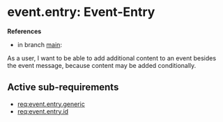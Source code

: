 # event.entry: Event-Entry

**References**

- in branch [main](https://github.com/mhatzl/evident/tree/main): 

As a user, I want to be able to add additional content to an event besides the event message, because content may be added conditionally.

## Active sub-requirements

- [req:event.entry.generic](5-REQ-event.entry.generic)
- [req:event.entry.id](5-REQ-event.entry.id)
